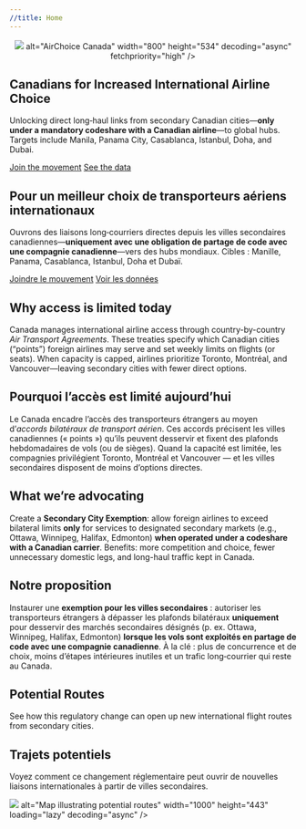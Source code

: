 ```yaml
---
//title: Home
---
```

<section class="hero">
<p style="margin:0 0 1rem; text-align:center;">
  <p style="margin:0 0 1rem; text-align:center;">
  <picture>
  <source type="image/avif" srcset="{{ '/assets/img/airchoice-logo.avif' | relative_url }}" />
  <img
    src="{{ '/assets/img/airchoice-logo.png' | relative_url }}"  <!-- fallback -->
    alt="AirChoice Canada"
    width="800" height="534"
    decoding="async"
    fetchpriority="high" />
</picture>

</p>
</p>
  <div class="lang-en">
    <h1>Canadians for Increased International Airline Choice</h1>
    <p>Unlocking direct long‑haul links from secondary Canadian cities—<strong>only under a mandatory codeshare with a Canadian airline</strong>—to global hubs. Targets include Manila, Panama City, Casablanca, Istanbul, Doha, and Dubai.</p>
    <div class="cta">
      <a class="btn primary" href="{{ '/get-involved/' | relative_url }}">Join the movement</a>
      <a class="btn" href="{{ '/data-research/' | relative_url }}">See the data</a>
    </div>
  </div>
  <div class="lang-fr">
    <h1>Pour un meilleur choix de transporteurs aériens internationaux</h1>
    <p>Ouvrons des liaisons long‑courriers directes depuis les villes secondaires canadiennes—<strong>uniquement avec une obligation de partage de code avec une compagnie canadienne</strong>—vers des hubs mondiaux. Cibles : Manille, Panama, Casablanca, Istanbul, Doha et Dubaï.</p>
    <div class="cta">
      <a class="btn primary" href="{{ '/get-involved/' | relative_url }}">Joindre le mouvement</a>
      <a class="btn" href="{{ '/data-research/' | relative_url }}">Voir les données</a>
    </div>
  </div>
</section>

<section class="section">
  <div class="lang-en">
    <h2>Why access is limited today</h2>
    <p>Canada manages international airline access through country-by-country <em>Air Transport Agreements</em>. These treaties specify which Canadian cities (“points”) foreign airlines may serve and set weekly limits on flights (or seats). When capacity is capped, airlines prioritize Toronto, Montréal, and Vancouver—leaving secondary cities with fewer direct options.</p>
  </div>
  <div class="lang-fr">
    <h2>Pourquoi l’accès est limité aujourd’hui</h2>
    <p>Le Canada encadre l’accès des transporteurs étrangers au moyen d’<em>accords bilatéraux de transport aérien</em>. Ces accords précisent les villes canadiennes (« points ») qu’ils peuvent desservir et fixent des plafonds hebdomadaires de vols (ou de sièges). Quand la capacité est limitée, les compagnies privilégient Toronto, Montréal et Vancouver — et les villes secondaires disposent de moins d’options directes.</p>
  </div>
</section>

<section class="section">
  <div class="lang-en">
    <h2>What we’re advocating</h2>
    <p>Create a <strong>Secondary City Exemption</strong>: allow foreign airlines to exceed bilateral limits <strong>only</strong> for services to designated secondary markets (e.g., Ottawa, Winnipeg, Halifax, Edmonton) <strong>when operated under a codeshare with a Canadian carrier</strong>. Benefits: more competition and choice, fewer unnecessary domestic legs, and long-haul traffic kept in Canada.</p>
  </div>
  <div class="lang-fr">
    <h2>Notre proposition</h2>
    <p>Instaurer une <strong>exemption pour les villes secondaires</strong> : autoriser les transporteurs étrangers à dépasser les plafonds bilatéraux <strong>uniquement</strong> pour desservir des marchés secondaires désignés (p. ex. Ottawa, Winnipeg, Halifax, Edmonton) <strong>lorsque les vols sont exploités en partage de code avec une compagnie canadienne</strong>. À la clé : plus de concurrence et de choix, moins d’étapes intérieures inutiles et un trafic long‑courrier qui reste au Canada.</p>
  </div>
</section>
<section class="section" id="potential-routes">
  <div class="lang-en">
    <h2>Potential Routes</h2>
    <p>See how this regulatory change can open up new international flight routes from secondary cities.</p>
  </div>
  <div class="lang-fr">
    <h2>Trajets potentiels</h2>
    <p>Voyez comment ce changement réglementaire peut ouvrir de nouvelles liaisons internationales à partir de villes secondaires.</p>
  </div>

  <p>
<picture>
  <source type="image/avif" srcset="{{ '/assets/img/route-map.avif' | relative_url }}" />
  <img
    src="{{ '/assets/img/route-map.png' | relative_url }}"  <!-- fallback -->
    alt="Map illustrating potential routes"
    width="1000" height="443"
    loading="lazy"
    decoding="async" />
</picture>

  </p>
</section>
